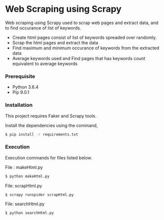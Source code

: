 # Web Scraping using Scrapy

Web scraping using Scrapy used to scrap web pages and extract data, and to find occurance of list of keywords.

  - Create html pages consist of list of keywords spreaded over randomly.
  - Scrap the html pages and extract the data
  - Find maximum and minimum occurance of keywords from the extracted data
  - Average keywords used and Find pages that has keywords count equivalent to average keywords

### Prerequisite

  - Python 3.6.4
  - Pip 9.0.1


### Installation

This project requires Faker and Scrapy tools.

Install the dependencies using the command,

```sh
$ pip install -r requirements.txt
```

### Execution

Execution commands for files listed below.

File : makeHtml.py
```sh
$ python makeHtml.py
```
File: scrapHtml.py

```sh
$ scrapy runspider scrapHtml.py
```

File: searchHtml.py

```sh
$ python searchHtml.py
```

